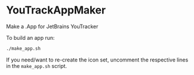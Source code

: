 # YouTrackAppMaker
Make a .App for JetBrains YouTracker


To build an app run: 

```bash
./make_app.sh
```

If you need/want to re-create the icon set, uncomment the respective lines in the `make_app.sh` script.